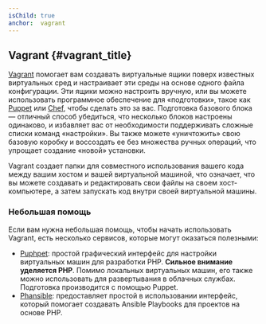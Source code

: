 ```yaml
---
isChild: true
anchor:  vagrant
---
```


## Vagrant {#vagrant_title}

[Vagrant] помогает вам создавать виртуальные ящики поверх известных виртуальных сред и настраивает эти среды на основе
одного файла конфигурации. Эти ящики можно настроить вручную, или вы можете использовать программное обеспечение для
«подготовки», такое как [Puppet] или [Chef], чтобы сделать это за вас. Подготовка базового блока — отличный способ
убедиться, что несколько блоков настроены одинаково, и избавляет вас от необходимости поддерживать сложные списки команд
«настройки». Вы также можете «уничтожить» свою базовую коробку и воссоздать ее без множества ручных операций, что
упрощает создание «новой» установки.

Vagrant создает папки для совместного использования вашего кода между вашим хостом и вашей виртуальной машиной, что
означает, что вы можете создавать и редактировать свои файлы на своем хост-компьютере, а затем запускать код внутри
своей виртуальной машины.

### Небольшая помощь

Если вам нужна небольшая помощь, чтобы начать использовать Vagrant, есть несколько сервисов, которые могут оказаться
полезными:

- [Puphpet][Puphpet]: простой графический интерфейс для настройки виртуальных машин для разработки PHP. **Сильное
внимание уделяется PHP**. Помимо локальных виртуальных машин, его также можно использовать для развертывания в облачных
службах. Подготовка производится с помощью Puppet.
- [Phansible][Phansible]: предоставляет простой в использовании интерфейс, который помогает создавать Ansible Playbooks
для проектов на основе PHP.

[Vagrant]: https://www.vagrantup.com/
[Puppet]: https://puppet.com/
[Chef]: https://www.chef.io/
[Puphpet]: https://github.com/puphpet/puphpet
[Phansible]: http://phansible.com/

